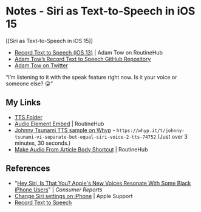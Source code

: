 # Notes - Siri as Text-to-Speech in iOS 15

[[Siri as Text-to-Speech in iOS 15]]

* [Record Text to Speech (iOS 13)](https://routinehub.co/shortcut/2506/) | Adam Tow on RoutineHub
* [Adam Tow’s Record Text to Speech GitHub Repository](https://github.com/adamtow/record-text-to-speech)
* [Adam Tow on Twitter](https://twitter.com/atow)

“I’m listening to it with the speak feature right now. Is it your voice or someone else? 😛”

## My Links
* [TTS Folder](https://github.com/extratone/bilge/tree/main/audio/TTS)
* [Audio Element Embed](https://routinehub.co/shortcut/9948/) | RoutineHub
* [Johnny Tsunami TTS sample on Whyp](https://whyp.it/t/johnny-tsunami-vi-separate-but-equal-siri-voice-2-tts-74752) - `https://whyp.it/t/johnny-tsunami-vi-separate-but-equal-siri-voice-2-tts-74752` (Just over 3 minutes, 30 seconds.)
* [Make Audio From Article Body Shortcut](https://routinehub.co/shortcut/9953) | RoutineHub

## References

* "[Hey Siri, Is That You? Apple's New Voices Resonate With Some Black iPhone Users](https://www.consumerreports.org/digital-assistants/apples-new-siri-voices-resonate-with-some-black-iphone-users/)" | *Consumer Reports*
* [Change Siri settings on iPhone](https://support.apple.com/guide/iphone/change-siri-settings-iphc28624b81/ios) |  Apple Support
* [Record Text to Speech](https://tow.com/shortcuts/record-text-to-speech/)